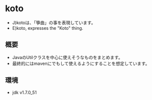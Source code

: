koto
====
* J)kotoは、「箏曲」の事を表現しています。
* E)koto, expresses the "Koto" thing.

## 概要
* JavaのUtilクラスを中心に使えそうなものをまとめます。
* 最終的にはmavenにでもして使えるようにすることを想定しています。

## 環境
* jdk v1.7.0_51